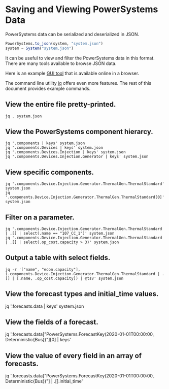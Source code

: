 # Saving and Viewing PowerSystems Data

PowerSystems data can be serialized and deserialized in JSON.

```julia
PowerSystems.to_json(system, "system.json")
system = System("system.json")
```

It can be useful to view and filter the PowerSystems data in this format. There
are many tools available to browse JSON data.

Here is an example [GUI tool](http://jsonviewer.stack.hu) that is available
online in a browser.

The command line utility [jq](https://stedolan.github.io/jq/) offers even more
features. The rest of this document provides example commands.

## View the entire file pretty-printed.
```
jq . system.json
```

## View the PowerSystems component hierarcy.
```
jq '.components | keys' system.json
jq '.components.Devices | keys' system.json
jq '.components.Devices.Injection | keys' system.json
jq '.components.Devices.Injection.Generator | keys' system.json
```

## View specific components.
```
jq '.components.Device.Injection.Generator.ThermalGen.ThermalStandard' system.json
jq '.components.Device.Injection.Generator.ThermalGen.ThermalStandard[0]' system.json
```

## Filter on a parameter.
```
jq '.components.Device.Injection.Generator.ThermalGen.ThermalStandard | .[] | select(.name == "107_CC_1")' system.json
jq '.components.Device.Injection.Generator.ThermalGen.ThermalStandard | .[] | select(.op_cost.capacity > 3)' system.json
```

## Output a table with select fields.
```
jq -r '["name", "econ.capacity"], (.components.Device.Injection.Generator.ThermalGen.ThermalStandard | .[] | [.name, .op_cost.capacity]) | @tsv' system.json
```

## View the forecast types and initial_time values.
jq '.forecasts.data | keys' system.json

## View the fields of a forecast.
jq '.forecasts.data["PowerSystems.ForecastKey(2020-01-01T00:00:00, Deterministic{Bus})"][0] | keys'

## View the value of every field in an array of forecasts.
jq '.forecasts.data["PowerSystems.ForecastKey(2020-01-01T00:00:00, Deterministic{Bus})"] | .[].initial_time'
